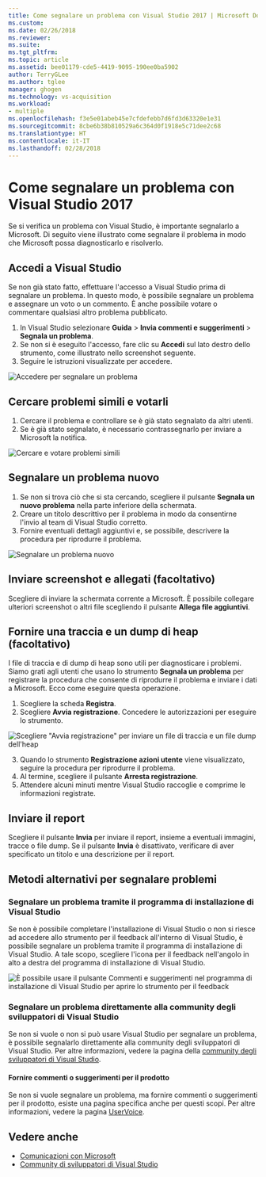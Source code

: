 ```yaml
---
title: Come segnalare un problema con Visual Studio 2017 | Microsoft Docs
ms.custom: 
ms.date: 02/26/2018
ms.reviewer: 
ms.suite: 
ms.tgt_pltfrm: 
ms.topic: article
ms.assetid: bee01179-cde5-4419-9095-190ee0ba5902
author: TerryGLee
ms.author: tglee
manager: ghogen
ms.technology: vs-acquisition
ms.workload:
- multiple
ms.openlocfilehash: f3e5e01abeb45e7cfdefebb7d6fd3d63320e1e31
ms.sourcegitcommit: 8cbe6b38b810529a6c364d0f1918e5c71dee2c68
ms.translationtype: HT
ms.contentlocale: it-IT
ms.lasthandoff: 02/28/2018
---
```

# <a name="how-to-report-a-problem-with-visual-studio-2017"></a>Come segnalare un problema con Visual Studio 2017

Se si verifica un problema con Visual Studio, è importante segnalarlo a Microsoft. Di seguito viene illustrato come segnalare il problema in modo che Microsoft possa diagnosticarlo e risolverlo.

## <a name="sign-in-to-visual-studio"></a>Accedi a Visual Studio

Se non già stato fatto, effettuare l'accesso a Visual Studio prima di segnalare un problema. In questo modo, è possibile segnalare un problema e assegnare un voto o un commento. È anche possibile votare o commentare qualsiasi altro problema pubblicato.

1. In Visual Studio selezionare **Guida** > **Invia commenti e suggerimenti** > **Segnala un problema**.
2. Se non si è eseguito l'accesso, fare clic su **Accedi** sul lato destro dello strumento, come illustrato nello screenshot seguente.
3. Seguire le istruzioni visualizzate per accedere.

 ![Accedere per segnalare un problema](../ide/media/sign-in-new-ux.png "Accedere per segnalare un problema")  

## Cercare problemi simili e votarli <a name="search_and_vote"></a>

1. Cercare il problema e controllare se è già stato segnalato da altri utenti.
2. Se è già stato segnalato, è necessario contrassegnarlo per inviare a Microsoft la notifica.

  ![Cercare e votare problemi simili](../ide/media/search-and-vote.png "Cercare e votare problemi simili")

## Segnalare un problema nuovo <a name="report_new_problem"></a>

1. Se non si trova ciò che si sta cercando, scegliere il pulsante **Segnala un nuovo problema** nella parte inferiore della schermata.
2. Creare un titolo descrittivo per il problema in modo da consentirne l'invio al team di Visual Studio corretto.
3. Fornire eventuali dettagli aggiuntivi e, se possibile, descrivere la procedura per riprodurre il problema.

  ![Segnalare un problema nuovo](../ide/media/report-new-problem.png "Segnalare un problema nuovo")

## Inviare screenshot e allegati (facoltativo) <a name="provide_screenshots"></a>

 Scegliere di inviare la schermata corrente a Microsoft. È possibile collegare ulteriori screenshot o altri file scegliendo il pulsante **Allega file aggiuntivi**.

## Fornire una traccia e un dump di heap (facoltativo) <a name="provide_a_trace_and_heap_dump"></a>

I file di traccia e di dump di heap sono utili per diagnosticare i problemi. Siamo grati agli utenti che usano lo strumento **Segnala un problema** per registrare la procedura che consente di riprodurre il problema e inviare i dati a Microsoft. Ecco come eseguire questa operazione.

1. Scegliere la scheda **Registra**.
2. Scegliere **Avvia registrazione**. Concedere le autorizzazioni per eseguire lo strumento.

  ![Scegliere "Avvia registrazione" per inviare un file di traccia e un file dump dell'heap](../ide/media/record-dialog-box.png "Inviare un file di traccia e un file dump dell'heap")

3. Quando lo strumento **Registrazione azioni utente** viene visualizzato, seguire la procedura per riprodurre il problema.
4. Al termine, scegliere il pulsante **Arresta registrazione**.
5. Attendere alcuni minuti mentre Visual Studio raccoglie e comprime le informazioni registrate.

## Inviare il report <a name="submit_the_report"></a>

 Scegliere il pulsante **Invia** per inviare il report, insieme a eventuali immagini, tracce o file dump. Se il pulsante **Invia** è disattivato, verificare di aver specificato un titolo e una descrizione per il report.

## Metodi alternativi per segnalare problemi <a name="alternate_reporting"></a>

### <a name="report-a-problem-by-using-the-visual-studio-installer"></a>Segnalare un problema tramite il programma di installazione di Visual Studio

Se non è possibile completare l'installazione di Visual Studio o non si riesce ad accedere allo strumento per il feedback all'interno di Visual Studio, è possibile segnalare un problema tramite il programma di installazione di Visual Studio. A tale scopo, scegliere l'icona per il feedback nell'angolo in alto a destra del programma di installazione di Visual Studio.

 ![È possibile usare il pulsante Commenti e suggerimenti nel programma di installazione di Visual Studio per aprire lo strumento per il feedback](../install/media/report-a-problem.png)

### <a name="report-a-problem-directly-to-the-visual-studio-developer-community"></a>Segnalare un problema direttamente alla community degli sviluppatori di Visual Studio

Se non si vuole o non si può usare Visual Studio per segnalare un problema, è possibile segnalarlo direttamente alla community degli sviluppatori di Visual Studio. Per altre informazioni, vedere la pagina della [community degli sviluppatori di Visual Studio](https://developercommunity.visualstudio.com/).

#### <a name="provide-product-feedback-or-a-suggestion"></a>Fornire commenti o suggerimenti per il prodotto

Se non si vuole segnalare un problema, ma fornire commenti o suggerimenti per il prodotto, esiste una pagina specifica anche per questi scopi. Per altre informazioni, vedere la pagina [UserVoice](https://visualstudio.uservoice.com/forums/121579-visual-studio-ide).

## <a name="see-also"></a>Vedere anche

* [Comunicazioni con Microsoft](../ide/talk-to-us.md)
* [Community di sviluppatori di Visual Studio](https://developercommunity.visualstudio.com/)
